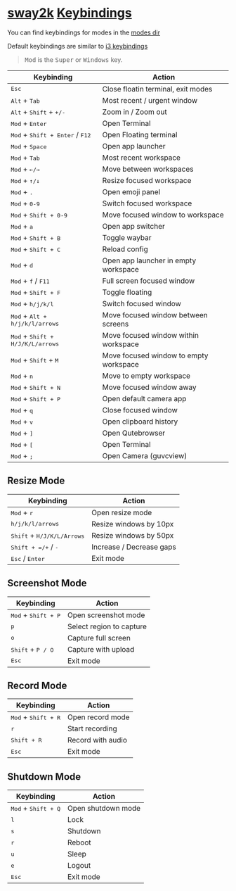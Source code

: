 # [sway2k](https://github.com/2kabhishek/sway2k) [Keybindings](https://github.com/2KAbhishek/sway2k/blob/main/docs/keybindings.md)

You can find keybindings for modes in the [modes dir](config.d/modes/)

Default keybindings are similar to [i3 keybindings](https://i3wm.org/docs/userguide.html#_default_keybindings)

> <kbd>Mod</kbd> is the <kbd>Super</kbd> or <kbd>Windows</kbd> key.

| Keybinding                                                 | Action                                 |
| ---------------------------------------------------------- | -------------------------------------- |
| <kbd>Esc</kbd>                                             | Close floatin terminal, exit modes     |
| <kbd>Alt</kbd> + <kbd>Tab</kbd>                            | Most recent / urgent window            |
| <kbd>Alt</kbd> + <kbd>Shift</kbd> + <kbd>+/-</kbd>         | Zoom in / Zoom out                     |
| <kbd>Mod</kbd> + <kbd>Enter</kbd>                          | Open Terminal                          |
| <kbd>Mod</kbd> + <kbd>Shift + Enter</kbd> / <kbd>F12</kbd> | Open Floating terminal                 |
| <kbd>Mod</kbd> + <kbd>Space</kbd>                          | Open app launcher                      |
| <kbd>Mod</kbd> + <kbd>Tab</kbd>                            | Most recent workspace                  |
| <kbd>Mod</kbd> + <kbd>&#8592;/&#8594;</kbd>                | Move between workspaces                |
| <kbd>Mod</kbd> + <kbd>&#8593;/&#8595;</kbd>                | Resize focused workspace               |
| <kbd>Mod</kbd> + <kbd>.</kbd>                              | Open emoji panel                       |
| <kbd>Mod</kbd> + <kbd>0-9</kbd>                            | Switch focused workspace               |
| <kbd>Mod</kbd> + <kbd>Shift + 0-9</kbd>                    | Move focused window to workspace       |
| <kbd>Mod</kbd> + <kbd>a</kbd>                              | Open app switcher                      |
| <kbd>Mod</kbd> + <kbd>Shift + B</kbd>                      | Toggle waybar                          |
| <kbd>Mod</kbd> + <kbd>Shift + C</kbd>                      | Reload config                          |
| <kbd>Mod</kbd> + <kbd>d</kbd>                              | Open app launcher in empty workspace   |
| <kbd>Mod</kbd> + <kbd>f</kbd> / <kbd>F11</kbd>             | Full screen focused window             |
| <kbd>Mod</kbd> + <kbd>Shift + F</kbd>                      | Toggle floating                        |
| <kbd>Mod</kbd> + <kbd>h/j/k/l</kbd>                        | Switch focused window                  |
| <kbd>Mod</kbd> + <kbd>Alt + h/j/k/l/arrows</kbd>           | Move focused window between screens    |
| <kbd>Mod</kbd> + <kbd>Shift + H/J/K/L/arrows</kbd>         | Move focused window within workspace   |
| <kbd>Mod</kbd> + <kbd>Shift</kbd> + <kbd>M</kbd>           | Move focused window to empty workspace |
| <kbd>Mod</kbd> + <kbd>n</kbd>                              | Move to empty workspace                |
| <kbd>Mod</kbd> + <kbd>Shift + N</kbd>                      | Move focused window away               |
| <kbd>Mod</kbd> + <kbd>Shift + P</kbd>                      | Open default camera app                |
| <kbd>Mod</kbd> + <kbd>q</kbd>                              | Close focused window                   |
| <kbd>Mod</kbd> + <kbd>v</kbd>                              | Open clipboard history                 |
| <kbd>Mod</kbd> + <kbd>]</kbd>                              | Open Qutebrowser                       |
| <kbd>Mod</kbd> + <kbd>[</kbd>                              | Open Terminal                          |
| <kbd>Mod</kbd> + <kbd>;</kbd>                              | Open Camera (guvcview)                 |

## Resize Mode

| Keybinding                                   | Action                   |
| -------------------------------------------- | ------------------------ |
| <kbd>Mod</kbd> + <kbd>r</kbd>                | Open resize mode         |
| <kbd>h/j/k/l/arrows</kbd>                    | Resize windows by 10px   |
| <kbd>Shift</kbd> + <kbd>H/J/K/L/Arrows</kbd> | Resize windows by 50px   |
| <kbd>Shift + =/+</kbd> / <kbd>-</kbd>        | Increase / Decrease gaps |
| <kbd>Esc</kbd> / <kbd>Enter</kbd>            | Exit mode                |

## Screenshot Mode

| Keybinding                            | Action                   |
| ------------------------------------- | ------------------------ |
| <kbd>Mod</kbd> + <kbd>Shift + P</kbd> | Open screenshot mode     |
| <kbd>p</kbd>                          | Select region to capture |
| <kbd>o</kbd>                          | Capture full screen      |
| <kbd>Shift</kbd> + <kbd>P / O</kbd>   | Capture with upload      |
| <kbd>Esc</kbd>                        | Exit mode                |

## Record Mode

| Keybinding                            | Action            |
| ------------------------------------- | ----------------- |
| <kbd>Mod</kbd> + <kbd>Shift + R</kbd> | Open record mode  |
| <kbd>r</kbd>                          | Start recording   |
| <kbd>Shift + R</kbd>                  | Record with audio |
| <kbd>Esc</kbd>                        | Exit mode         |

## Shutdown Mode

| Keybinding                            | Action             |
| ------------------------------------- | ------------------ |
| <kbd>Mod</kbd> + <kbd>Shift + Q</kbd> | Open shutdown mode |
| <kbd>l</kbd>                          | Lock               |
| <kbd>s</kbd>                          | Shutdown           |
| <kbd>r</kbd>                          | Reboot             |
| <kbd>u</kbd>                          | Sleep              |
| <kbd>e</kbd>                          | Logout             |
| <kbd>Esc</kbd>                        | Exit mode          |
